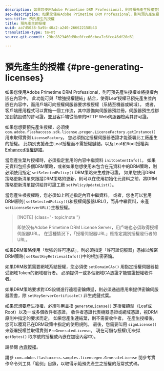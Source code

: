 ```yaml
---
description: 如果您使用Adobe Primetime DRM Professional，則可預先產生授權並將授權內嵌在內容中。 此功能可與「增強授權鏈結」結合，使得Leaf授權已預先產生並內嵌在內容中，而用戶端可向授權伺服器要求根授權（系結至機器或網域）。 或者，客戶端應用程式可以實施一個工作流，其中設備向伺服器預註冊，伺服器預生成綁定到該設備的許可證，並且客戶端從簡單的HTTP Web伺服器檢索其許可證。
seo-description: 如果您使用Adobe Primetime DRM Professional，則可預先產生授權並將授權內嵌在內容中。 此功能可與「增強授權鏈結」結合，使得Leaf授權已預先產生並內嵌在內容中，而用戶端可向授權伺服器要求根授權（系結至機器或網域）。 或者，客戶端應用程式可以實施一個工作流，其中設備向伺服器預註冊，伺服器預生成綁定到該設備的許可證，並且客戶端從簡單的HTTP Web伺服器檢索其許可證。
seo-title: 預先產生的授權
title: 預先產生的授權
uuid: aa7d5038-5a9b-40a2-a240-266622158b43
translation-type: tm+mt
source-git-commit: 29bc8323460d9be0fce66cbea7c6fce46df20d61

---
```



# 預先產生的授權 {#pre-generating-licenses}

如果您使用Adobe Primetime DRM Professional，則可預先產生授權並將授權內嵌在內容中。 此功能可與「增強授權鏈結」結合，使得Leaf授權已預先產生並內嵌在內容中，而用戶端可向授權伺服器要求根授權（系結至機器或網域）。 或者，客戶端應用程式可以實施一個工作流，其中設備向伺服器預註冊，伺服器預生成綁定到該設備的許可證，並且客戶端從簡單的HTTP Web伺服器檢索其許可證。

如果您想要預先產生授權，必須使 `com.adobe.flashaccess.sdk.license.pregen.LicenseFactory.getInstance()` 用來取得實例 `LicenseFactory`。 您必須指定授權伺服器憑證才能簽署此工廠產生的授權。 此類別支援產生Leaf授權而不需授權鏈結，以及Leaf和Root授權與 [Enhanced授權鏈結](../../protecting-content/implementing-the-license-server/license-chaining/gen-enhanced-license-chaining.md)。

當您產生葉片授權時，必須指定套用的內容中繼資料 `initContentInfo()`。 如果元資料包括多個DRM策略，或者如果您想使用未包含在元資料中的DRM策略，則必須使用指定 `setSelectedPolicy()` DRM策略來生成許可證。 如果您使用DRM策略更新清單來跟蹤DRM策略的更新，則可以在使用初始化元資料之前，將DRM策略更新清單提供給許可證工廠 `setPolicyUpdateList()`。

當您產生根授權時，您必須如上所述指定內容中繼資料。 或者，您也可以套用DRM原則( `setSelectedPolicy()`)和授權伺服器URL()，而非中繼資料，來產 `setLicenseServerURL()`生根授權。

>[!NOTE] {class=&quot;- topic/note &quot;}
>
>即使沒有Adobe Primetime DRM License Server，用戶端也必須取得授權伺服器URL。 在這種情況下，「授權伺服器URL」應指定識別授權發行者的URL。

如果DRM策略使用「增強的許可連結」，則必須指定「許可證伺服器」憑據以解密DRM策略( `setRootKeyRetrievalInfo()`)中的根加密密鑰。

如果DRM政策需要網域系結授權，您必須使 `setDomainCAs()` 用指定授權伺服器接受網域Token的網域發行者。 必須提供一或多個網域CA憑證才能驗證授權收件者。

如果DRM策略要求對iOS設備進行遠程密鑰傳遞，則必須通過應用來提供密鑰伺服器證書，除 `setKeyServerCertificate()` 非生成鏈式葉。

如果您想要產生授權，必須叫用並指 `generateLicense()` 定授權類型（Leaf或Root）以及一或多個收件者憑證。 收件者憑證代表機器憑證或網域憑證，視DRM原則中指定的要求而定。 如果您產生連結葉，則不需要收件者。 在產生授權後，您可以覆寫已在DRM政策中指定的使用規則。 最後，您需要叫用 `signLicense()` 來簽署授權並取得實例 `PreGeneratedLicense`。 現在可儲存授權(用來擷 `getBytes()` 取序號的授權或內嵌在加密內容中)。

請參閱 [內嵌授權](../../protecting-content/pre-generating-and-embedded-licenses/embedding-licenses.md)。

請參 `com.adobe.flashaccess.samples.licensegen.GenerateLicense` 閱參考實作命令列工具「範例」目錄，以取得示範預先產生之授權的范常式式碼。
